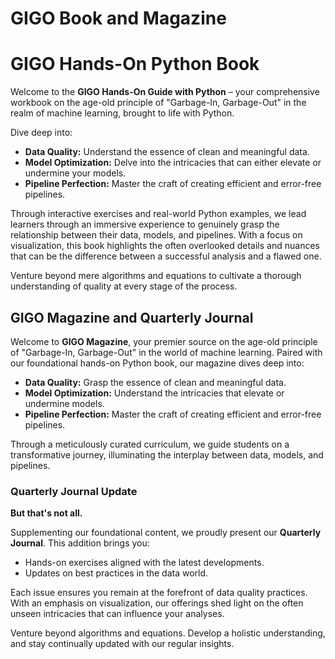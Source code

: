 # GIGO Book and Magazine

# GIGO Hands-On Python Book

Welcome to the **GIGO Hands-On Guide with Python** – your comprehensive workbook on the age-old principle of "Garbage-In, Garbage-Out" in the realm of machine learning, brought to life with Python.

Dive deep into:
- **Data Quality:** Understand the essence of clean and meaningful data.
- **Model Optimization:** Delve into the intricacies that can either elevate or undermine your models.
- **Pipeline Perfection:** Master the craft of creating efficient and error-free pipelines.

Through interactive exercises and real-world Python examples, we lead learners through an immersive experience to genuinely grasp the relationship between their data, models, and pipelines. With a focus on visualization, this book highlights the often overlooked details and nuances that can be the difference between a successful analysis and a flawed one.

Venture beyond mere algorithms and equations to cultivate a thorough understanding of quality at every stage of the process.

## GIGO Magazine and Quarterly Journal

Welcome to **GIGO Magazine**, your premier source on the age-old principle of "Garbage-In, Garbage-Out" in the world of machine learning. Paired with our foundational hands-on Python book, our magazine dives deep into:

- **Data Quality:** Grasp the essence of clean and meaningful data.
- **Model Optimization:** Understand the intricacies that elevate or undermine models.
- **Pipeline Perfection:** Master the craft of creating efficient and error-free pipelines.

Through a meticulously curated curriculum, we guide students on a transformative journey, illuminating the interplay between data, models, and pipelines.

### Quarterly Journal Update

**But that's not all.**

Supplementing our foundational content, we proudly present our **Quarterly Journal**. This addition brings you:
- Hands-on exercises aligned with the latest developments.
- Updates on best practices in the data world.

Each issue ensures you remain at the forefront of data quality practices. With an emphasis on visualization, our offerings shed light on the often unseen intricacies that can influence your analyses.

Venture beyond algorithms and equations. Develop a holistic understanding, and stay continually updated with our regular insights.




